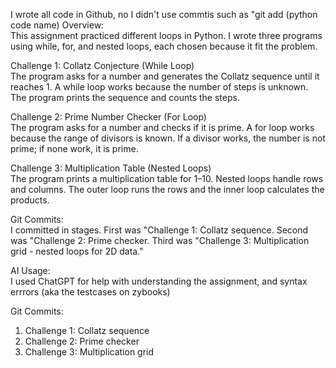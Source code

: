 I wrote all code in Github, no I didn't use commtis such as "git add (python code name)
Overview:  
This assignment practiced different loops in Python. I wrote three programs using while, for, and nested loops, each chosen because it fit the problem.  

Challenge 1: Collatz Conjecture (While Loop)  
The program asks for a number and generates the Collatz sequence until it reaches 1. A while loop works because the number of steps is unknown. The program prints the sequence and counts the steps.  

Challenge 2: Prime Number Checker (For Loop)  
The program asks for a number and checks if it is prime. A for loop works because the range of divisors is known. If a divisor works, the number is not prime; if none work, it is prime.  

Challenge 3: Multiplication Table (Nested Loops)  
The program prints a multiplication table for 1–10. Nested loops handle rows and columns. The outer loop runs the rows and the inner loop calculates the products.  

Git Commits:  
I committed in stages. First was "Challenge 1: Collatz sequence.  Second was "Challenge 2: Prime checker. Third was "Challenge 3: Multiplication grid - nested loops for 2D data."  

AI Usage:  
I used ChatGPT for help with understanding the assignment, and syntax errrors (aka the testcases on zybooks)

Git Commits:
1. Challenge 1: Collatz sequence
2. Challenge 2: Prime checker
3. Challenge 3: Multiplication grid
